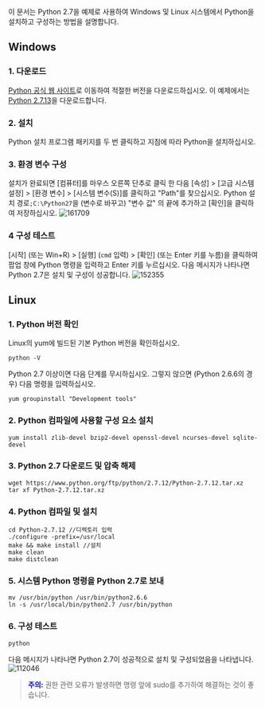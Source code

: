 이 문서는 Python 2.7을 예제로 사용하여 Windows 및 Linux 시스템에서 Python을 설치하고 구성하는 방법을 설명합니다.

## Windows
### 1. 다운로드
[Python 공식 웹 사이트](https://www.python.org/downloads/)로 이동하여 적절한 버전을 다운로드하십시오. 이 예제에서는 [Python 2.7.13](https://www.python.org/ftp/python/2.7.13/python-2.7.13.amd64.msi)을 다운로드합니다.
### 2. 설치
Python 설치 프로그램 패키지를 두 번 클릭하고 지침에 따라 Python을 설치하십시오.
### 3. 환경 변수 구성
설치가 완료되면 [컴퓨터]를 마우스 오른쪽 단추로 클릭 한 다음 [속성] > [고급 시스템 설정] > [환경 변수] > [시스템 변수(S)]를 클릭하고 "Path"를 찾으십시오. Python 설치 경로`;C:\Python27`을 (변수로 바꾸고) "변수 값" 의 끝에 추가하고 [확인]을 클릭하여 저장하십시오.
![161709](//mc.qcloudimg.com/static/img/b5784ed03d0f2fd07195c9c3ae1e5075/image.png)
### 4 구성 테스트
[시작] (또는 Win+R) > [실행] (`cmd` 입력) > [확인] (또는 Enter 키를 누름)을 클릭하여 팝업 창에 Python 명령을 입력하고 Enter 키를 누르십시오. 다음 메시지가 나타나면 Python 2.7은 설치 및 구성이 성공합니다.
![152355](//mc.qcloudimg.com/static/img/026d7738b234171b285a98f0e751038a/image.png)
## Linux
### 1. Python 버전 확인
Linux의 yum에 빌드된 기본 Python 버전을 확인하십시오.
```
python -V
```
Python 2.7 이상이면 다음 단계를 무시하십시오. 그렇지 않으면 (Python 2.6.6의 경우) 다음 명령을 입력하십시오.
```
yum groupinstall "Development tools"
```
### 2. Python 컴파일에 사용할 구성 요소 설치
```
yum install zlib-devel bzip2-devel openssl-devel ncurses-devel sqlite-devel
```
### 3. Python 2.7 다운로드 및 압축 해제
```
wget https://www.python.org/ftp/python/2.7.12/Python-2.7.12.tar.xz
tar xf Python-2.7.12.tar.xz
```
### 4. Python 컴파일 및 설치
```
cd Python-2.7.12 //디렉토리 입력
./configure -prefix=/usr/local
make && make install //설치
make clean
make distclean
```
### 5. 시스템 Python 명령을 Python 2.7로 보내
```
mv /usr/bin/python /usr/bin/python2.6.6
ln -s /usr/local/bin/python2.7 /usr/bin/python
```
### 6. 구성 테스트
```
python
```
다음 메시지가 나타나면 Python 2.7이 성공적으로 설치 및 구성되었음을 나타냅니다.
![112046](//mc.qcloudimg.com/static/img/0eb560566c1f67e302e75b1dcb515d98/image.png)

> <font color="#0000cc">**주의:** </font>
권한 관련 오류가 발생하면 명령 앞에 sudo를 추가하여 해결하는 것이 좋습니다.
